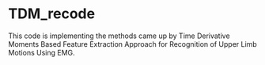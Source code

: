 # TDM_recode

This code is implementing the methods came up by Time Derivative Moments Based Feature Extraction Approach for Recognition of Upper Limb Motions Using EMG.

